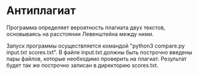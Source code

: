 # Антиплагиат
Программа определяет вероятность плагиата двух текстов, основываясь на расстоянии Левенштейна между ними.


Запуск программы осуществляется командой "python3 compare.py input.txt scores.txt".
В файле input.txt должны быть построчно введены пары файлов, которые необходимо проверить на плагиат.
Результат будет так же построчно записан в директорию scores.txt.
